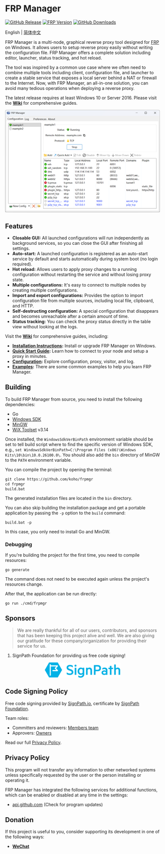 # FRP Manager

[![GitHub Release](https://img.shields.io/github/tag/koho/frpmgr.svg?label=release)](https://github.com/koho/frpmgr/releases)
[![FRP Version](https://img.shields.io/endpoint?url=https%3A%2F%2Fgo.shields.workers.dev%2Fkoho%2Ffrpmgr%2Fmaster%3Fname%3Dfrp)](https://github.com/fatedier/frp)
[![GitHub Downloads](https://img.shields.io/github/downloads/koho/frpmgr/total.svg)](https://github.com/koho/frpmgr/releases)

English | [简体中文](README_zh.md)

FRP Manager is a multi-node, graphical reverse proxy tool designed for [FRP](https://github.com/fatedier/frp) on Windows. It allows users to setup reverse proxy easily without writing the configuration file. FRP Manager offers a complete solution including editor, launcher, status tracking, and hot reload.

The tool was inspired by a common use case where we often need to combine multiple tools including client, configuration file, and launcher to create a stable service that exposes a local server behind a NAT or firewall to the Internet. Now, with FRP Manager, an all-in-one solution, you can avoid many tedious operations when deploying a reverse proxy.

The latest release requires at least Windows 10 or Server 2016. Please visit the **[Wiki](https://github.com/koho/frpmgr/wiki)** for comprehensive guides.

![screenshot](/docs/screenshot_en.png)

## Features

- **Closable GUI:** All launched configurations will run independently as background services, so you can close the GUI after finishing all settings.
- **Auto-start:** A launched configuration is registered as an auto-start service by default and starts automatically during system boot (no login required).
- **Hot reload:** Allows users to apply proxy changes to a running configuration without restarting the service and without losing proxy state.
- **Multiple configurations:** It's easy to connect to multiple nodes by creating multiple configurations.
- **Import and export configurations:** Provides the option to import configuration file from multiple sources, including local file, clipboard, and HTTP.
- **Self-destructing configuration:** A special configuration that disappears and becomes unreachable after a certain amount of time.
- **Status tracking:** You can check the proxy status directly in the table view without looking at the logs.

Visit the **[Wiki](https://github.com/koho/frpmgr/wiki)** for comprehensive guides, including:

- **[Installation Instructions](https://github.com/koho/frpmgr/wiki#how-to-install):** Install or upgrade FRP Manager on Windows.
- **[Quick Start Guide](https://github.com/koho/frpmgr/wiki/Quick-Start):** Learn how to connect to your node and setup a proxy in minutes.
- **[Configuration](https://github.com/koho/frpmgr/wiki/Configuration):** Explore configuration, proxy, visitor, and log.
- **[Examples](https://github.com/koho/frpmgr/wiki/Examples):** There are some common examples to help you learn FRP Manager.

## Building

To build FRP Manager from source, you need to install the following dependencies:

- Go
- [Windows SDK](https://developer.microsoft.com/en-us/windows/downloads/windows-sdk/)
- [MinGW](https://github.com/mstorsjo/llvm-mingw)
- [WiX Toolset](https://wixtoolset.org/) v3.14

Once installed, the `WindowsSdkVerBinPath` environment variable should be set to tell build script where to find the specific version of Windows SDK, e.g., `set WindowsSdkVerBinPath=C:\Program Files (x86)\Windows Kits\10\bin\10.0.26100.0\`. You should also add the `bin` directory of MinGW to the `PATH` environment variable.

You can compile the project by opening the terminal:

```shell
git clone https://github.com/koho/frpmgr
cd frpmgr
build.bat
```

The generated installation files are located in the `bin` directory.

You can also skip building the installation package and get a portable application by passing the `-p` option to the `build` command:

```shell
build.bat -p
```

In this case, you only need to install Go and MinGW.

### Debugging

If you're building the project for the first time, you need to compile resources:

```shell
go generate
```

The command does not need to be executed again unless the project's resources change.

After that, the application can be run directly:

```shell
go run ./cmd/frpmgr
```

## Sponsors

> We are really thankful for all of our users, contributors, and sponsors that has been keeping this project alive and well. We are also giving our gratitude for these company/organization for providing their service for us.

1. SignPath Foundation for providing us free code signing!
<p align=center>
	<a href="https://about.signpath.io/">
 		<img src="./docs/sponsor_signpath.png" alt="SignPath Logo" height=50 />
	</a>
</p>

## Code Signing Policy

Free code signing provided by [SignPath.io](https://about.signpath.io/), certificate by [SignPath Foundation](https://signpath.org/).

Team roles:

- Committers and reviewers: [Members team](https://github.com/koho/frpmgr/graphs/contributors)
- Approvers: [Owners](https://github.com/koho)

Read our full [Privacy Policy](#privacy-policy).

## Privacy Policy

This program will not transfer any information to other networked systems unless specifically requested by the user or the person installing or operating it.

FRP Manager has integrated the following services for additional functions, which can be enabled or disabled at any time in the settings:

- [api.github.com](https://docs.github.com/en/site-policy/privacy-policies/github-general-privacy-statement) (Check for program updates)

## Donation

If this project is useful to you, consider supporting its development in one of the following ways:

- [**WeChat**](/docs/donate-wechat.jpg)
